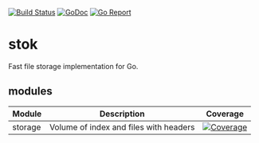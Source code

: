 [![Build Status](https://travis-ci.org/cydev/stok.svg)](https://travis-ci.org/cydev/stok)
[![GoDoc](https://godoc.org/github.com/cydev/stok?status.svg)](http://godoc.org/github.com/cydev/stok)
[![Go Report](http://goreportcard.com/badge/cydev/stok)](http://goreportcard.com/report/cydev/stok)

# stok
Fast file storage implementation for Go.

## modules
| Module | Description | Coverage |
| ------------- | ------------- | -------- |
| storage  | Volume of index and files with headers | [![Coverage](http://gocover.io/_badge/github.com/cydev/stok/storage)](http://gocover.io/github.com/cydev/stok/storage) |
